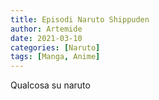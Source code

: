 ```yaml
---
title: Episodi Naruto Shippuden
author: Artemide
date: 2021-03-10
categories: [Naruto]
tags: [Manga, Anime]
---
```


Qualcosa su naruto
